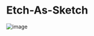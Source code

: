 # Etch-As-Sketch

![image](https://github.com/sakayanagi011/Etch-As-Sketch/assets/123628072/b68103eb-940d-435e-ae58-79d90dacb7e1)

